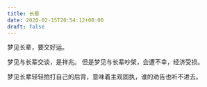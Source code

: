 ```yaml
---
title: 长辈
date: 2020-02-15T20:54:12+08:00
draft: false
---
```


梦见长辈，要交好运。


梦见与长辈交谈，是祥兆。
但是梦见与长辈吵架，会遭不幸，经济受损。


梦见长辈轻轻拍打自己的后背，意味着主观固执，谁的劝告也听不进去。
